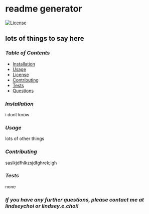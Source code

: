 
# readme generator 
[![License](https://img.shields.io/badge/License-ISC-blue.svg)](https://opensource.org/licenses/ISC)
## lots of things to say here 

### _Table of Contents_ 
* [Installation](#installation) 
* [Usage](#usage) 
* [License](#license) 
* [Contributing](#contributing) 
* [Tests](#tests) 
* [Questions](#questions) 

### _Installation_ 
i dont know 

### _Usage_ 
lots of other things 

### _Contributing_ 
saslkjdfhlkzsjdfghrek;igh 

### _Tests_ 
none 

### _If you have any further questions, please contact me at lindseychoi or lindsey.e.choi!_ 

